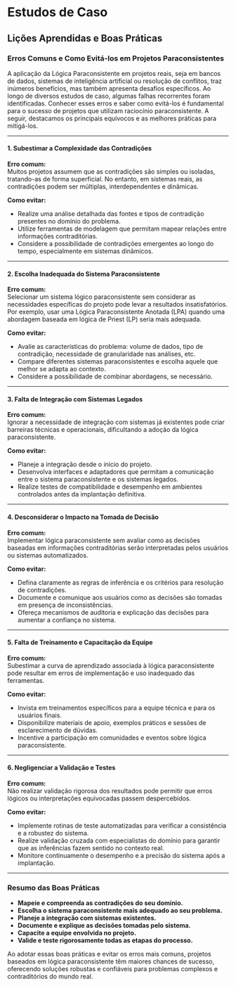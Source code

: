 
# Estudos de Caso

## Lições Aprendidas e Boas Práticas

### Erros Comuns e Como Evitá-los em Projetos Paraconsistentes

A aplicação da Lógica Paraconsistente em projetos reais, seja em bancos de dados, sistemas de inteligência artificial ou resolução de conflitos, traz inúmeros benefícios, mas também apresenta desafios específicos. Ao longo de diversos estudos de caso, algumas falhas recorrentes foram identificadas. Conhecer esses erros e saber como evitá-los é fundamental para o sucesso de projetos que utilizam raciocínio paraconsistente. A seguir, destacamos os principais equívocos e as melhores práticas para mitigá-los.

---

#### 1. **Subestimar a Complexidade das Contradições**

**Erro comum:**  
Muitos projetos assumem que as contradições são simples ou isoladas, tratando-as de forma superficial. No entanto, em sistemas reais, as contradições podem ser múltiplas, interdependentes e dinâmicas.

**Como evitar:**  
- Realize uma análise detalhada das fontes e tipos de contradição presentes no domínio do problema.
- Utilize ferramentas de modelagem que permitam mapear relações entre informações contraditórias.
- Considere a possibilidade de contradições emergentes ao longo do tempo, especialmente em sistemas dinâmicos.

---

#### 2. **Escolha Inadequada do Sistema Paraconsistente**

**Erro comum:**  
Selecionar um sistema lógico paraconsistente sem considerar as necessidades específicas do projeto pode levar a resultados insatisfatórios. Por exemplo, usar uma Lógica Paraconsistente Anotada (LPA) quando uma abordagem baseada em lógica de Priest (LP) seria mais adequada.

**Como evitar:**  
- Avalie as características do problema: volume de dados, tipo de contradição, necessidade de granularidade nas análises, etc.
- Compare diferentes sistemas paraconsistentes e escolha aquele que melhor se adapta ao contexto.
- Considere a possibilidade de combinar abordagens, se necessário.

---

#### 3. **Falta de Integração com Sistemas Legados**

**Erro comum:**  
Ignorar a necessidade de integração com sistemas já existentes pode criar barreiras técnicas e operacionais, dificultando a adoção da lógica paraconsistente.

**Como evitar:**  
- Planeje a integração desde o início do projeto.
- Desenvolva interfaces e adaptadores que permitam a comunicação entre o sistema paraconsistente e os sistemas legados.
- Realize testes de compatibilidade e desempenho em ambientes controlados antes da implantação definitiva.

---

#### 4. **Desconsiderar o Impacto na Tomada de Decisão**

**Erro comum:**  
Implementar lógica paraconsistente sem avaliar como as decisões baseadas em informações contraditórias serão interpretadas pelos usuários ou sistemas automatizados.

**Como evitar:**  
- Defina claramente as regras de inferência e os critérios para resolução de contradições.
- Documente e comunique aos usuários como as decisões são tomadas em presença de inconsistências.
- Ofereça mecanismos de auditoria e explicação das decisões para aumentar a confiança no sistema.

---

#### 5. **Falta de Treinamento e Capacitação da Equipe**

**Erro comum:**  
Subestimar a curva de aprendizado associada à lógica paraconsistente pode resultar em erros de implementação e uso inadequado das ferramentas.

**Como evitar:**  
- Invista em treinamentos específicos para a equipe técnica e para os usuários finais.
- Disponibilize materiais de apoio, exemplos práticos e sessões de esclarecimento de dúvidas.
- Incentive a participação em comunidades e eventos sobre lógica paraconsistente.

---

#### 6. **Negligenciar a Validação e Testes**

**Erro comum:**  
Não realizar validação rigorosa dos resultados pode permitir que erros lógicos ou interpretações equivocadas passem despercebidos.

**Como evitar:**  
- Implemente rotinas de teste automatizadas para verificar a consistência e a robustez do sistema.
- Realize validação cruzada com especialistas do domínio para garantir que as inferências fazem sentido no contexto real.
- Monitore continuamente o desempenho e a precisão do sistema após a implantação.

---

### **Resumo das Boas Práticas**

- **Mapeie e compreenda as contradições do seu domínio.**
- **Escolha o sistema paraconsistente mais adequado ao seu problema.**
- **Planeje a integração com sistemas existentes.**
- **Documente e explique as decisões tomadas pelo sistema.**
- **Capacite a equipe envolvida no projeto.**
- **Valide e teste rigorosamente todas as etapas do processo.**

Ao adotar essas boas práticas e evitar os erros mais comuns, projetos baseados em lógica paraconsistente têm maiores chances de sucesso, oferecendo soluções robustas e confiáveis para problemas complexos e contraditórios do mundo real.
```

